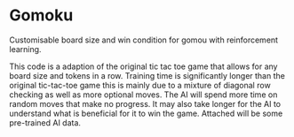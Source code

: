 # Gomoku
Customisable board size and win condition for gomou with reinforcement learning.

This code is a adaption of the original tic tac toe game that allows for any board size and tokens in a row.
Training time is significantly longer than the original tic-tac-toe game this is mainly due to a mixture of diagonal row checking as well as more optional moves.
The AI will spend more time on random moves that make no progress.
It may also take longer for the AI to understand what is beneficial for it to win the game.
Attached will be some pre-trained AI data.

